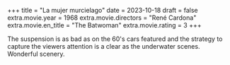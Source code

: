 +++
title = "La mujer murcielago"
date = 2023-10-18
draft = false
extra.movie.year = 1968
extra.movie.directors = "René Cardona"
extra.movie.en_title = "The Batwoman"
extra.movie.rating = 3
+++

The suspension is as bad as on the 60's cars featured and the strategy to capture the viewers attention is a clear as the underwater scenes. Wonderful scenery.<!-- more -->
